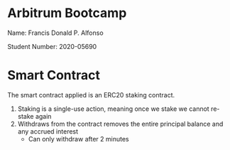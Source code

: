 # Arbitrum Bootcamp

Name: Francis Donald P. Alfonso

Student Number: 2020-05690

# Smart Contract
The smart contract applied is an ERC20 staking contract.

1. Staking is a single-use action, meaning once we stake we cannot re-stake again
2. Withdraws from the contract removes the entire principal balance and any accrued interest
    - Can only withdraw after 2 minutes





